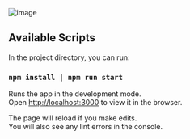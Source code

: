 ![image](https://github.com/Whyareyouu/rgd-test/assets/54592995/7f134be5-3801-4662-b1f2-788f18d46b5a)

## Available Scripts

In the project directory, you can run:

### `npm install | npm run start `

Runs the app in the development mode.\
Open [http://localhost:3000](http://localhost:3000) to view it in the browser.

The page will reload if you make edits.\
You will also see any lint errors in the console.
